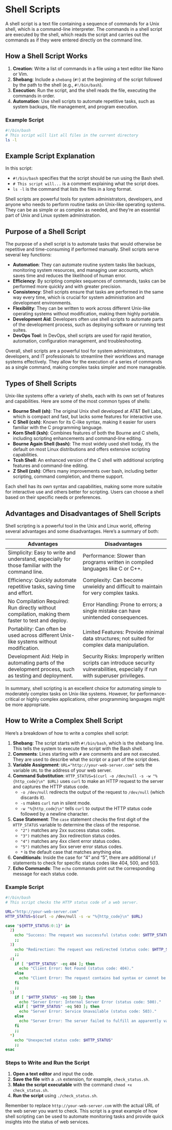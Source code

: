 # Shell Scripts

A shell script is a text file containing a sequence of commands for a Unix shell, which is a command-line interpreter. The commands in a shell script are executed by the shell, which reads the script and carries out the commands as if they were entered directly on the command line.

## How a Shell Script Works

1. **Creation**: Write a list of commands in a file using a text editor like Nano or Vim.
2. **Shebang**: Include a `shebang` (`#!`) at the beginning of the script followed by the path to the shell (e.g., `#!/bin/bash`).
3. **Execution**: Run the script, and the shell reads the file, executing the commands in order.
4. **Automation**: Use shell scripts to automate repetitive tasks, such as system backups, file management, and program execution.

### Example Script

```bash
#!/bin/bash
# This script will list all files in the current directory
ls -l
```
## Example Script Explanation

In this script:

- `#!/bin/bash` specifies that the script should be run using the Bash shell.
- `# This script will...` is a comment explaining what the script does.
- `ls -l` is the command that lists the files in a long format.

Shell scripts are powerful tools for system administrators, developers, and anyone who needs to perform routine tasks on Unix-like operating systems. They can be as simple or as complex as needed, and they’re an essential part of Unix and Linux system administration.

## Purpose of a Shell Script

The purpose of a shell script is to automate tasks that would otherwise be repetitive and time-consuming if performed manually. Shell scripts serve several key functions:

- **Automation**: They can automate routine system tasks like backups, monitoring system resources, and managing user accounts, which saves time and reduces the likelihood of human error.
- **Efficiency**: By scripting complex sequences of commands, tasks can be performed more quickly and with greater precision.
- **Consistency**: Shell scripts ensure that tasks are performed in the same way every time, which is crucial for system administration and development environments.
- **Flexibility**: They can be written to work across different Unix-like operating systems without modification, making them highly portable.
- **Development Aid**: Developers often use shell scripts to automate parts of the development process, such as deploying software or running test suites.
- **DevOps Tool**: In DevOps, shell scripts are used for rapid iteration, automation, configuration management, and troubleshooting.

Overall, shell scripts are a powerful tool for system administrators, developers, and IT professionals to streamline their workflows and manage systems effectively. They allow for the execution of a series of commands as a single command, making complex tasks simpler and more manageable.
## Types of Shell Scripts

Unix-like systems offer a variety of shells, each with its own set of features and capabilities. Here are some of the most common types of shells:

- **Bourne Shell (sh)**: The original Unix shell developed at AT&T Bell Labs, which is compact and fast, but lacks some features for interactive use.
- **C Shell (csh)**: Known for its C-like syntax, making it easier for users familiar with the C programming language.
- **Korn Shell (ksh)**: Combines features of both the Bourne and C shells, including scripting enhancements and command-line editing.
- **Bourne Again Shell (bash)**: The most widely used shell today, it’s the default on most Linux distributions and offers extensive scripting capabilities.
- **Tcsh Shell**: An enhanced version of the C shell with additional scripting features and command-line editing.
- **Z Shell (zsh)**: Offers many improvements over bash, including better scripting, command completion, and theme support.

Each shell has its own syntax and capabilities, making some more suitable for interactive use and others better for scripting. Users can choose a shell based on their specific needs or preferences.

## Advantages and Disadvantages of Shell Scripts

Shell scripting is a powerful tool in the Unix and Linux world, offering several advantages and some disadvantages. Here’s a summary of both:

| **Advantages**                                                                 | **Disadvantages**                                                               |
|-------------------------------------------------------------------------------|--------------------------------------------------------------------------------|
| Simplicity: Easy to write and understand, especially for those familiar with the command line. | Performance: Slower than programs written in compiled languages like C or C++.  |
| Efficiency: Quickly automate repetitive tasks, saving time and effort.        | Complexity: Can become unwieldy and difficult to maintain for very complex tasks.|
| No Compilation Required: Run directly without compilation, making them faster to test and deploy. | Error Handling: Prone to errors; a single mistake can have unintended consequences. |
| Portability: Can often be used across different Unix-like systems without modification. | Limited Features: Provide minimal data structures; not suited for complex data manipulation. |
| Development Aid: Help in automating parts of the development process, such as testing and deployment. | Security Risks: Improperly written scripts can introduce security vulnerabilities, especially if run with superuser privileges. |                                                                           |

In summary, shell scripting is an excellent choice for automating simple to moderately complex tasks on Unix-like systems. However, for performance-critical or highly complex applications, other programming languages might be more appropriate.

## How to Write a Complex Shell Script

Here’s a breakdown of how to write a complex shell script:

1. **Shebang**: The script starts with `#!/bin/bash`, which is the shebang line. This tells the system to execute the script with the Bash shell.
2. **Comments**: Lines starting with `#` are comments and are not executed. They are used to describe what the script or a part of the script does.
3. **Variable Assignment**: `URL="http://your-web-server.com"` sets the variable `URL` to the address of your web server.
4. **Command Substitution**: `HTTP_STATUS=$(curl -o /dev/null -s -w "%{http_code}\n" $URL)` uses `curl` to make an HTTP request to the server and captures the HTTP status code.
    - `-o /dev/null` redirects the output of the request to `/dev/null` (which discards it).
    - `-s` makes `curl` run in silent mode.
    - `-w "%{http_code}\n"` tells `curl` to output the HTTP status code followed by a newline character.
5. **Case Statement**: The `case` statement checks the first digit of the `HTTP_STATUS` variable to determine the class of the response.
    - `"2")` matches any 2xx success status codes.
    - `"3")` matches any 3xx redirection status codes.
    - `"4")` matches any 4xx client error status codes.
    - `"5")` matches any 5xx server error status codes.
    - `*` is the default case that matches anything else.
6. **Conditionals**: Inside the case for “4” and “5”, there are additional `if` statements to check for specific status codes like 404, 500, and 503.
7. **Echo Commands**: The `echo` commands print out the corresponding message for each status code.

### Example Script

```bash
#!/bin/bash
# This script checks the HTTP status code of a web server.

URL="http://your-web-server.com"
HTTP_STATUS=$(curl -o /dev/null -s -w "%{http_code}\n" $URL)

case "${HTTP_STATUS:0:1}" in
  2)
    echo "Success: The request was successful (status code: $HTTP_STATUS)."
    ;;
  3)
    echo "Redirection: The request was redirected (status code: $HTTP_STATUS)."
    ;;
  4)
    if [ "$HTTP_STATUS" -eq 404 ]; then
      echo "Client Error: Not Found (status code: 404)."
    else
      echo "Client Error: The request contains bad syntax or cannot be fulfilled (status code: $HTTP_STATUS)."
    fi
    ;;
  5)
    if [ "$HTTP_STATUS" -eq 500 ]; then
      echo "Server Error: Internal Server Error (status code: 500)."
    elif [ "$HTTP_STATUS" -eq 503 ]; then
      echo "Server Error: Service Unavailable (status code: 503)."
    else
      echo "Server Error: The server failed to fulfill an apparently valid request (status code: $HTTP_STATUS)."
    fi
    ;;
  *)
    echo "Unexpected status code: $HTTP_STATUS"
    ;;
esac

```

### Steps to Write and Run the Script

1. **Open a text editor** and input the code.
2. **Save the file** with a `.sh` extension, for example, `check_status.sh`.
3. **Make the script executable** with the command `chmod +x check_status.sh`.
4. **Run the script** using `./check_status.sh`.

Remember to replace `http://your-web-server.com` with the actual URL of the web server you want to check. This script is a great example of how shell scripting can be used to automate monitoring tasks and provide quick insights into the status of web services.
